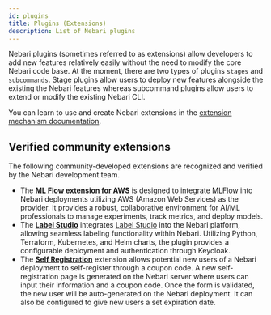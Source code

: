 ```yaml
---
id: plugins
title: Plugins (Extensions)
description: List of Nebari plugins
---
```


Nebari plugins (sometimes referred to as extensions) allow developers to add new features relatively easily without the need to modify the core Nebari code base. At the moment, there are two types of plugins `stages` and `subcommands`. Stage plugins allow users to deploy new features alongside the existing the Nebari features whereas subcommand plugins allow users to extend or modify the existing Nebari CLI.

You can learn to use and create Nebari extensions in the [extension mechanism documentation](/docs/how-tos/nebari-extension-system).

## Verified community extensions

The following community-developed extensions are recognized and verified by the Nebari development team.

- The **[ML Flow extension for AWS](https://github.com/MetroStar/nebari-mlflow-aws)** is designed to integrate [MLFlow](https://mlflow.org/) into Nebari deployments utilizing AWS (Amazon Web Services) as the provider. It provides a robust, collaborative environment for AI/ML professionals to manage experiments, track metrics, and deploy models.
- The **[Label Studio](https://github.com/MetroStar/nebari-label-studio)** integrates [Label Studio](https://labelstud.io/) into the Nebari platform, allowing seamless labeling functionality within Nebari. Utilizing Python, Terraform, Kubernetes, and Helm charts, the plugin provides a configurable deployment and authentication through Keycloak.
- The **[Self Registration](https://github.com/nebari-dev/nebari-self-registration)** extension allows potential new users of a Nebari deployment to self-register through a coupon code. A new self-registration page is generated on the Nebari server where users can input their information and a coupon code. Once the form is validated, the new user will be auto-generated on the Nebari deployment. It can also be configured to give new users a set expiration date.
